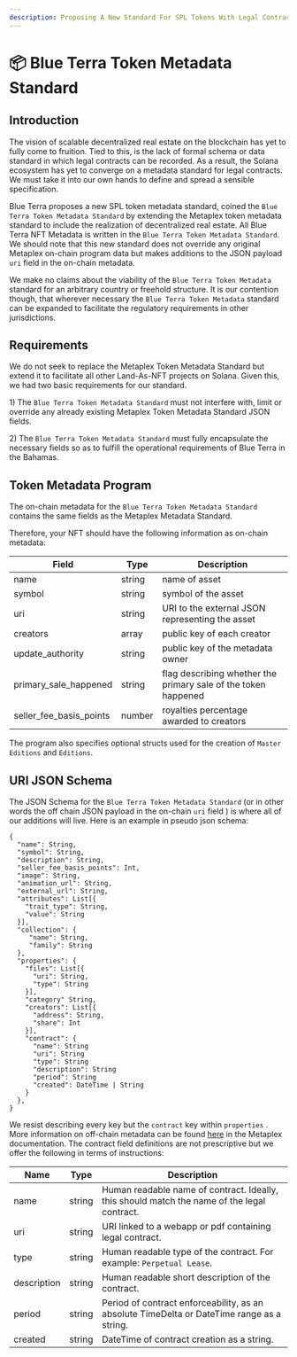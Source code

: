 ```yaml
---
description: Proposing A New Standard For SPL Tokens With Legal Contracts
---
```


# 📦 Blue Terra Token Metadata Standard

## Introduction

The vision of scalable decentralized real estate on the blockchain has yet to fully come to fruition. Tied to this, is the lack of formal schema or data standard in which legal contracts can be recorded. As a result, the Solana ecosystem has yet to converge on a metadata standard for legal contracts. We must take it into our own hands to define and spread a sensible specification.&#x20;

Blue Terra proposes a new SPL token metadata standard, coined the `Blue Terra Token Metadata Standard` by extending the Metaplex token metadata standard to include the realization of decentralized real estate. All Blue Terra NFT Metadata is written in the `Blue Terra Token Metadata Standard`. We should note that this new standard does not override any original Metaplex on-chain program data but makes additions to the JSON payload `uri` field in the on-chain metadata.

We make no claims about the viability of the `Blue Terra Token Metadata` standard for an arbitrary country or freehold structure. It is our contention though, that wherever necessary the `Blue Terra Token Metadata` standard can be expanded to facilitate the regulatory requirements in other jurisdictions.&#x20;

## Requirements

We do not seek to replace the Metaplex Token Metadata Standard but extend it to facilitate all other Land-As-NFT projects on Solana. Given this, we had two basic requirements for our standard.&#x20;

1\) The `Blue Terra Token Metadata Standard` must not interfere with, limit or override any already existing Metaplex Token Metadata Standard JSON fields.

2\) The `Blue Terra Token Metadata Standard` must fully encapsulate the necessary fields so as to fulfill the operational requirements of Blue Terra in the Bahamas.&#x20;

## Token Metadata Program

The on-chain metadata for the `Blue Terra Token Metadata Standard` contains the same fields as the Metaplex Metadata Standard.&#x20;

Therefore, your NFT should have the following information as on-chain metadata:

| Field                      | Type   | Description                                                    |
| -------------------------- | ------ | -------------------------------------------------------------- |
| name                       | string | name of asset                                                  |
| symbol                     | string | symbol of the asset                                            |
| uri                        | string | URI to the external JSON representing the asset                |
| creators                   | array  | public key of each creator                                     |
| update\_authority          | string | public key of the metadata owner                               |
| primary\_sale\_happened    | string | flag describing whether the primary sale of the token happened |
| seller\_fee\_basis\_points | number | royalties percentage awarded to creators                       |

The program also specifies optional structs used for the creation of `Master Editions` and `Editions`.

## URI JSON Schema

The JSON Schema for the `Blue Terra Token Metadata Standard` (or in other words the off chain JSON payload in the on-chain `uri` field ) is where all of our additions will live. Here is an example in pseudo json schema:&#x20;

```
{
  "name": String,
  "symbol": String,
  "description": String,
  "seller_fee_basis_points": Int,
  "image": String,
  "animation_url": String,
  "external_url": String,
  "attributes": List[{
    "trait_type": String, 
    "value": String
  }],
  "collection": {
     "name": String,
     "family": String
  },
  "properties": {
    "files": List[{
      "uri": String, 
      "type": String
    }],
    "category" String,
    "creators": List[{
      "address": String,
      "share": Int
    }],
    "contract": {
      "name": String
      "uri": String
      "type": String
      "description": String
      "period": String
      "created": DateTime | String
    }
  },
}
```

We resist describing every key but the `contract` key within `properties` . More information on off-chain metadata can be found [here](https://docs.metaplex.com/token-metadata/Versions/v1.0.0/nft-standard) in the Metaplex documentation. The contract field definitions are not prescriptive but we offer the following in terms of instructions:

| Name        | Type    | Description                                                                                 |
| ----------- | ------- | ------------------------------------------------------------------------------------------- |
| name        | string  | Human readable name of contract. Ideally, this should match the name of the legal contract. |
| uri         | string  | URI linked to a webapp or pdf containing legal contract.                                    |
| type        | string  | Human readable type of the contract. For example: `Perpetual Lease`.                        |
| description | string  | Human readable short description of the contract.                                           |
| period      | string  | Period of contract enforceability, as an absolute TimeDelta or DateTime range as a string.  |
| created     | string  | DateTime of contract creation as a string.                                                  |

&#x20;
